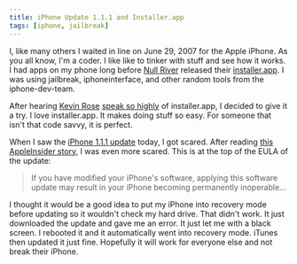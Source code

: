 ```yaml
---
title: iPhone Update 1.1.1 and Installer.app
tags: [iphone, jailbreak]
---
```


I, like many others I waited in line on June 29, 2007 for the Apple iPhone. As you all know, I'm a coder. I like like to tinker with stuff and see how it works. I had apps on my phone long before [Null River](http://web.archive.org/web/20071014203346/http://nullriver.com/) released their [installer.app](http://web.archive.org/web/20071014203346/http://iphone.nullriver.com/). I was using jailbreak, iphoneinterface, and other random tools from the iphone-dev-team.

After hearing [Kevin Rose](http://kevinrose.com/) [speak so highly](http://web.archive.org/web/20071014203346/http://revision3.com/diggnation/2007-09-06extra8) of installer.app, I decided to give it a try. I love installer.app. It makes doing stuff so easy. For someone that isn't that code savvy, it is perfect.

When I saw the [iPhone 1.1.1 update](http://www.appleinsider.com/articles/07/09/27/apple_iphone_update_1_1_1_offers_louder_volume_adds_itunes.html) today, I got scared. After reading [this AppleInsider story](http://www.appleinsider.com/articles/07/09/27/apple_iphone_update_1_1_1_offers_louder_volume_adds_itunes.html), I was even more scared. This is at the top of the EULA of the update:

> If you have modified your iPhone's software, applying this software update may result in your iPhone becoming permanently inoperable…

I thought it would be a good idea to put my iPhone into recovery mode before updating so it wouldn't check my hard drive. That didn't work. It just downloaded the update and gave me an error. It just let me with a black screen. I rebooted it and it automatically went into recovery mode. iTunes then updated it just fine. Hopefully it will work for everyone else and not break their iPhone.
